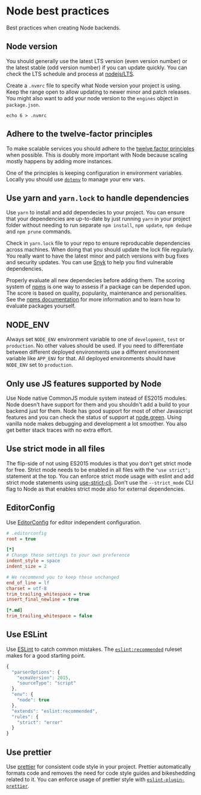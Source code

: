 # Node best practices

Best practices when creating Node backends.

## Node version

You should generally use the latest LTS version (even version number) or the latest stable (odd version number) if you can update quickly. You can check the LTS schedule and process at [nodejs/LTS](https://github.com/nodejs/LTS#lts-schedule1).

Create a `.nvmrc` file to specify what Node version your project is using. Keep the range open to allow updating to newer minor and patch releases. You might also want to add your node version to the `engines` object in `package.json`.

    echo 6 > .nvmrc

## Adhere to the twelve-factor principles

To make scalable services you should adhere to the [twelve factor principles](https://12factor.net/) when possible. This is doubly more important with Node because scaling mostly happens by adding more instances.

One of the principles is keeping configuration in environment variables. Locally you should use [`dotenv`](https://github.com/motdotla/dotenv) to manage your env vars.

## Use yarn and `yarn.lock` to handle dependencies

Use `yarn` to install and add dependecies to your project. You can ensure that your dependencies are up-to-date by just running `yarn` in your project folder without needing to run separate `npm install`, `npm update`, `npm dedupe` and `npm prune` commands.

Check in `yarn.lock` file to your repo to ensure reproducable dependencies across machines. When doing that you should update the lock file regularly. You really want to have the latest minor and patch versions with bug fixes and security updates. You can use [Snyk](https://snyk.io/) to help you find vulnerable dependencies.

Properly evaluate all new dependecies before adding them. The scoring system of [npms](https://npms.io/) is one way to assess if a package can be depended upon. The score is based on quality, popularity, maintenance and personalities. See the [npms documentation](https://github.com/npms-io/npms-analyzer/blob/master/docs/architecture.md#evaluators) for more information and to learn how to evaluate packages yourself.

## NODE_ENV

Always set `NODE_ENV` environment variable to one of `development`, `test` or `production`. No other values should be used. If you need to differentiate between different deployed environments use a different environment variable like `APP_ENV` for that. All deployed environments should have `NODE_ENV` set to `production`.

## Only use JS features supported by Node

Use Node native CommonJS module system instead of ES2015 modules. Node doesn't have support for them and you shouldn't add a build to your backend just for them. Node has good support for most of other Javascript features and you can check the status of support at [node.green](http://node.green/). Using vanilla node makes debugging and development a lot smoother. You also get better stack traces with no extra effort.

## Use strict mode in all files

The flip-side of not using ES2015 modules is that you don't get strict mode for free. Strict mode needs to be enabled in all files with the `"use strict";` statement at the top. You can enforce strict mode usage with eslint and add strict mode statements using [use-strict-cli](https://github.com/philidem/use-strict-cli). Don't use the `--strict_mode` CLI flag to Node as that enables strict mode also for external dependencies.

## EditorConfig

Use [EditorConfig](http://editorconfig.org/) for editor independent configuration.

```ini
# .editorconfig
root = true

[*]
# Change these settings to your own preference
indent_style = space
indent_size = 2

# We recommend you to keep these unchanged
end_of_line = lf
charset = utf-8
trim_trailing_whitespace = true
insert_final_newline = true

[*.md]
trim_trailing_whitespace = false
```

## Use ESLint

Use [ESLint](http://eslint.org/) to catch common mistakes. The [`eslint:recommended`](http://eslint.org/docs/rules/) ruleset makes for a good starting point.

```js
{
  "parserOptions": {
    "ecmaVersion": 2015,
    "sourceType": "script"
  },
  "env": {
    "node": true
  },
  "extends": "eslint:recommended",
  "rules": {
    "strict": "error"
  }
}
```

## Use prettier

Use [prettier](https://github.com/prettier/prettier) for consistent code style in your project. Prettier automatically formats code and removes the need for code style guides and bikeshedding related to it. You can enforce usage of prettier style with [`eslint-plugin-prettier`](https://github.com/not-an-aardvark/eslint-plugin-prettier).
